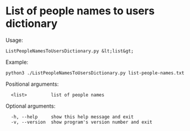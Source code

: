 # List of people names to users dictionary

Usage:
```
ListPeopleNamesToUsersDictionary.py &lt;list&gt;
```

Example:
```
python3 ./ListPeopleNamesToUsersDictionary.py list-people-names.txt
```

Positional arguments:
```
  <list>         list of people names
```
Optional arguments:
```
  -h, --help     show this help message and exit
  -v, --version  show program's version number and exit
```
